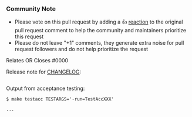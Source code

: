 <!--- See what makes a good Pull Request at : https://github.com/terraform-providers/terraform-provider-vault/blob/master/.github/CONTRIBUTING.md --->

<!--- Please keep this note for the community --->

### Community Note

* Please vote on this pull request by adding a 👍 [reaction](https://blog.github.com/2016-03-10-add-reactions-to-pull-requests-issues-and-comments/) to the original pull request comment to help the community and maintainers prioritize this request
* Please do not leave "+1" comments, they generate extra noise for pull request followers and do not help prioritize the request

<!--- Thank you for keeping this note for the community --->

<!--- If your PR fully resolves and should automatically close the linked issue, use Closes. Otherwise, use Relates --->
Relates OR Closes #0000

Release note for [CHANGELOG](https://github.com/terraform-providers/terraform-provider-vault/blob/master/CHANGELOG.md):
<!--
If change is not user facing, just write "NONE" in the release-note block below.
-->

```release-note

```

Output from acceptance testing:

```
$ make testacc TESTARGS='-run=TestAccXXX'

...
```
